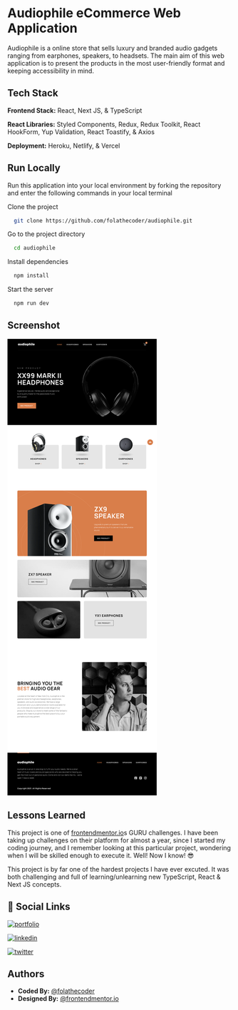 
# Audiophile eCommerce Web Application

Audiophile is a online store that sells luxury and branded audio gadgets ranging from earphones, speakers, to headsets. The main aim of this web application is to present the products in the most user-friendly format and keeping accessibility in mind. 


## Tech Stack

**Frontend Stack:** React, Next JS, & TypeScript

**React Libraries:** Styled Components, Redux,  Redux Toolkit, React HookForm, Yup Validation, React Toastify, & Axios 

**Deployment:** Heroku, Netlify, & Vercel 


## Run Locally

Run this application into your local environment by forking the repository and enter the following commands in your local terminal

Clone the project

```bash
  git clone https://github.com/folathecoder/audiophile.git
```

Go to the project directory

```bash
  cd audiophile
```

Install dependencies

```bash
  npm install
```

Start the server

```bash
  npm run dev
```


## Screenshot

![](./public/homepage-preview.png)


## Lessons Learned

This project is one of [frontendmentor.io](https://frontendmentor.io)s GURU challenges. I have been taking up challenges on their platform for almost a year, since I started my coding journey, and I remember looking at this particular project, wondering when I will be skilled enough to execute it. Well! Now I know! 😎

This project is by far one of the hardest projects I have ever excuted. It was both challenging and full of learning/unlearning new TypeScript, React & Next JS concepts. 


## 🔗 Social Links

[![portfolio](https://img.shields.io/badge/my_portfolio-000?style=for-the-badge&logo=ko-fi&logoColor=white)](https://folarin.dev/)

[![linkedin](https://img.shields.io/badge/linkedin-0A66C2?style=for-the-badge&logo=linkedin&logoColor=white)](https://linkedin.com/in/akinloye-folarin)

[![twitter](https://img.shields.io/badge/twitter-1DA1F2?style=for-the-badge&logo=twitter&logoColor=white)](https://twitter.com/folathecoder)


## Authors

- **Coded By:** [@folathecoder](https://www.github.com/folathecoder)
- **Designed By:** [@frontendmentor.io](https://frontendmentor.io)


